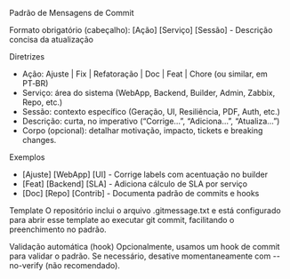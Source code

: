 Padrão de Mensagens de Commit

Formato obrigatório (cabeçalho):
[Ação] [Serviço] [Sessão] - Descrição concisa da atualização

Diretrizes
- Ação: Ajuste | Fix | Refatoração | Doc | Feat | Chore (ou similar, em PT‑BR)
- Serviço: área do sistema (WebApp, Backend, Builder, Admin, Zabbix, Repo, etc.)
- Sessão: contexto específico (Geração, UI, Resiliência, PDF, Auth, etc.)
- Descrição: curta, no imperativo (“Corrige…”, “Adiciona…”, “Atualiza…”)
- Corpo (opcional): detalhar motivação, impacto, tickets e breaking changes.

Exemplos
- [Ajuste] [WebApp] [UI] - Corrige labels com acentuação no builder
- [Feat] [Backend] [SLA] - Adiciona cálculo de SLA por serviço
- [Doc] [Repo] [Contrib] - Documenta padrão de commits e hooks

Template
O repositório inclui o arquivo .gitmessage.txt e está configurado para abrir esse template ao executar git commit, facilitando o preenchimento no padrão.

Validação automática (hook)
Opcionalmente, usamos um hook de commit para validar o padrão. Se necessário, desative momentaneamente com --no-verify (não recomendado).

